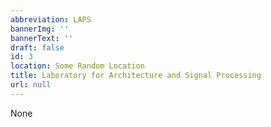 ```yaml
---
abbreviation: LAPS
bannerImg: ''
bannerText: ''
draft: false
id: 3
location: Some Random Location
title: Laboratory for Architecture and Signal Processing
url: null
---
```


None